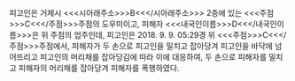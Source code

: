 피고인은 거제시 <<<시아래주소>>>B<<</시아래주소>>> 2층에 있는 <<<주점>>>C<<</주점>>>주점의 도우미이고, 피해자 <<<내국인이름>>>D<<</내국인이름>>>은 위 주점의 업주인데, 피고인은 2018. 9. 9. 05:29경 위 <<<주점>>>C<<</주점>>>주점에서, 피해자가 두 손으로 피고인을 밀치고 잡아당겨 피고인을 바닥에 넘어뜨리고 피고인의 머리채를 잡아당김에 따라 이에 대응하여, 두 손으로 피해자를 밀치고 피해자의 머리채를 잡아당겨 피해자를 폭행하였다.
